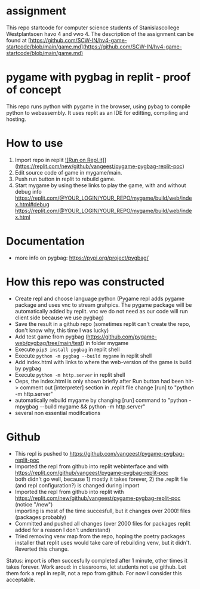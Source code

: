 # assignment
This repo startcode for computer science students of Stanislascollege Westplantsoen havo 4 and vwo 4.
The description of the assignment can be found at
[https://github.com/SCW-IN/hv4-game-startcode/blob/main/game.md](https://github.com/SCW-IN/hv4-game-startcode/blob/main/game.md)

# pygame with pygbag in replit - proof of concept 
This repo runs python with pygame in the browser, using pybag to compile python to webassembly. 
It uses replit as an IDE for editting, compiling and hosting.

# How to use
1. Import repo in replit [![Run on Repl.it]](https://replit.com/badge/github/vangeest/pygame-pygbag-replit-poc)](https://replit.com/new/github/vangeest/pygame-pygbag-replit-poc)
2. Edit source code of game in mygame/main.
3. Push run button in replit to rebuild game.
4. Start mygame by using these links to play the game, with and without debug info
    https://replit.com/@YOUR_LOGIN/YOUR_REPO/mygame/build/web/index.html#debug <br>
    https://replit.com/@YOUR_LOGIN/YOUR_REPO/mygame/build/web/index.html <br>

# Documentation
- more info on pygbag:
  https://pypi.org/project/pygbag/

# How this repo was constructed
- Create repl and choose language python
  (Pygame repl adds pygame package and uses vnc to stream grahpics. 
  The pygame package will be automatically added by replit.
  vnc we do not need as our code will run client side because we use pygbag)
- Save the result in a github repo
  (sometimes replit can't create the repo, don't know why, this time I was lucky)
- Add test game from pygbag (https://github.com/pygame-web/pygbag/tree/main/test) in folder mygame 
- Execute `pip3 install pygbag` in replit shell
- Execute `python -m pygbag --build mygame` in replit shell
- Add index.html with links to where the web-version of the game is build by pygbag
- Execute `python -m http.server` in replit shell
- Oeps, the index.html is only shown briefly after Run button had been hit->
  comment out [interpreter] section in .replit file
  change [run] to "python -m http.server"
- automatically rebuild mygame by changing [run] command to "python -mpygbag --build mygame && python -m http.server"
- several non essential modifcations

# Github
- This repl is pushed to https://github.com/vangeest/pygame-pygbag-replit-poc
- Imported the repl from github into replit webinterface and with https://replit.com/github/vangeest/pygame-pygbag-replit-poc <br>
  both didn't go well, because 1) mostly it takes forever, 2) the .replit file (and repl configuration?) is changed during import
- Imported the repl from github into replit with https://replit.com/new/github/vangeest/pygame-pygbag-replit-poc (notice "/new") <br>
  importing is most of the time succesfull, but it changes over 2000! files (packages probably)
- Committed and pushed all changes (over 2000 files for packages replit added for a reason I don't understand)
- Tried removing venv map from the repo, hoping the poetry packages installer that replit uses would take care of rebuilding venv, but it didn't. Reverted this change.

Status: import is often succesfully completed after 1 minute, other times it takes forever.
Work aroud: in classrooms, let students not use github. Let them fork a repl in replit, not a repo from github. For now I consider this acceptable.
